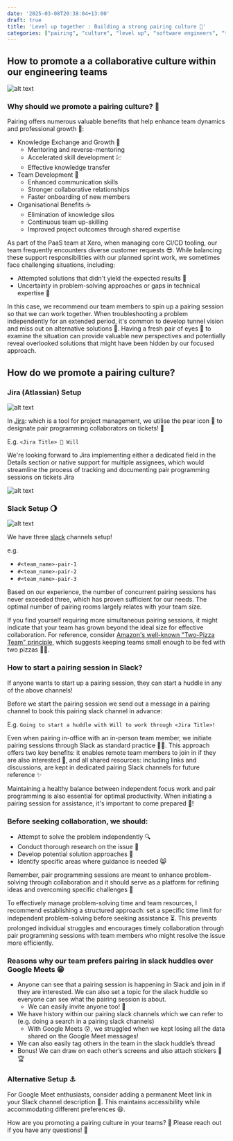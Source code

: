 ```yaml
---
date: '2025-03-08T20:38:04+13:00'
draft: true
title: 'Level up together : Building a strong pairing culture 🥰'
categories: ["pairing", "culture", "level up", "software engineers", "team", "tips"]
---
```

## How to promote a a collaborative culture within our engineering teams

![alt text](/assets/images/eevee-charizard-pairing.png)

### Why should we promote a pairing culture? 🌳

Pairing offers numerous valuable benefits that help enhance team dynamics and professional growth 🌴:

- Knowledge Exchange and Growth 💚
    - Mentoring and reverse-mentoring
    - Accelerated skill development 💹
    - Effective knowledge transfer
- Team Development 💛
    - Enhanced communication skills
    - Stronger collaborative relationships
    - Faster onboarding of new members
- Organisational Benefits ☕
    - Elimination of knowledge silos
    - Continuous team up-skilling
    - Improved project outcomes through shared expertise

As part of the PaaS team at Xero, when managing core CI/CD tooling, our team frequently encounters diverse customer requests 😎. While balancing these support responsibilities with our planned sprint work, we sometimes face challenging situations, including:

- Attempted solutions that didn't yield the expected results 🤔
- Uncertainty in problem-solving approaches or gaps in technical expertise 🥌

In this case, we recommend our team members to spin up a pairing session so that we can work together. When troubleshooting a problem independently for an extended period, it's common to develop tunnel vision and miss out on alternative solutions 🐇. Having a fresh pair of eyes 👀 to examine the situation can provide valuable new perspectives and potentially reveal overlooked solutions that might have been hidden by our focused approach.

## How do we promote a pairing culture?

### Jira (Atlassian) Setup 

![alt text](/assets/images/jira-blue-banner.png)

In [Jira](https://www.atlassian.com/software/jira): which is a tool for project management, we utilise the pear icon 🍐 to designate pair programming collaborators on tickets! 🎫

E.g. `<Jira Title> 🍐 Will`

We're looking forward to Jira implementing either a dedicated field in the Details section or native support for multiple assignees, which would streamline the process of tracking and documenting pair programming sessions on tickets Jira

![alt text](/assets/images/jira-assignee-details.png)

### Slack Setup 🌖

![alt text](/assets/images/slack-huddles-banner.png)

We have three [slack](https://slack.com/) channels setup!

e.g.

- `#<team_name>-pair-1`
- `#<team_name>-pair-2`
- `#<team_name>-pair-3`

Based on our experience, the number of concurrent pairing sessions has never exceeded three, which has proven sufficient for our needs. The optimal number of pairing rooms largely relates with your team size. 

If you find yourself requiring more simultaneous pairing sessions, it might indicate that your team has grown beyond the ideal size for effective collaboration. For reference, consider [Amazon's well-known "Two-Pizza Team" principle](https://aws.amazon.com/executive-insights/content/amazon-two-pizza-team/), which suggests keeping teams small enough to be fed with two pizzas 🍕🍕.

### How to start a pairing session in Slack?

If anyone wants to start up a pairing session, they can start a huddle in any of the above channels!

Before we start the pairing session we send out a message in a pairing channel to book this pairing slack channel in advance:

E.g. `Going to start a huddle with Will to work through <Jira Title>!`

Even when pairing in-office with an in-person team member, we initiate pairing sessions through Slack as standard practice 👍🏻. This approach offers two key benefits: it enables remote team members to join in if they are also interested 🦙, and all shared resources: including links and discussions, are kept in dedicated pairing Slack channels for future reference ✨

Maintaining a healthy balance between independent focus work and pair programming is also essential for optimal productivity. When initiating a pairing session for assistance, it's important to come prepared 📝!

### Before seeking collaboration, we should:

- Attempt to solve the problem independently 🔍
- Conduct thorough research on the issue 🔎
- Develop potential solution approaches 🚠
- Identify specific areas where guidance is needed 😸 

Remember, pair programming sessions are meant to enhance problem-solving through collaboration and it should serve as a platform for refining ideas and overcoming specific challenges 🎯

To effectively manage problem-solving time and team resources, I recommend establishing a structured approach: set a specific time limit for independent problem-solving before seeking assistance ⏳. This prevents prolonged individual struggles and encourages timely collaboration through pair programming sessions with team members who might resolve the issue more efficiently.

### Reasons why our team prefers pairing in slack huddles over Google Meets 😁 

- Anyone can see that a pairing session is happening in Slack and join in if they are interested. We can also set a topic for the slack huddle so everyone can see what the pairing session is about.
    - We can easily invite anyone too! 🎵
- We have history within our pairing slack channels which we can refer to (e.g. doing a search in a pairing slack channels)
    - With Google Meets 😮, we struggled when we kept losing all the data shared on the Google Meet messages!
- We can also easily tag others in the team in the slack huddle’s thread
- Bonus! We can draw on each other’s screens and also attach stickers 🐬🏆

### Alternative Setup ⚓

For Google Meet enthusiasts, consider adding a permanent Meet link in your Slack channel description 📆. This maintains accessibility while accommodating different preferences 😄.

How are you promoting a pairing culture in your teams? 🐰 Please reach out if you have any questions! 🍰